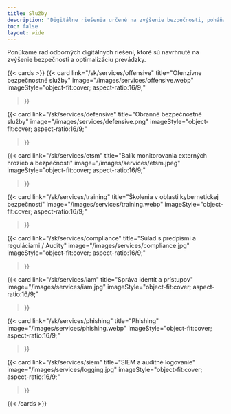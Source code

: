 ```yaml
---
title: Služby
description: "Digitálne riešenia určené na zvýšenie bezpečnosti, poháňané spoločnosťou Redpatronus."
toc: false
layout: wide
---
```


<div class="hx-mt-4"></div>

<p class="hx-mb-12 hx-text-center hx-text-lg hx-text-gray-500 dark:hx-text-gray-400">
Ponúkame rad odborných digitálnych riešení, ktoré sú navrhnuté na zvýšenie bezpečnosti a optimalizáciu prevádzky.</p>

{{< cards >}}
  {{< card
        link="/sk/services/offensive"
        title="Ofenzívne bezpečnostné služby"
        image="/images/services/offensive.webp"
        imageStyle="object-fit:cover; aspect-ratio:16/9;"
  >}}

  {{< card
        link="/sk/services/defensive"
        title="Obranné bezpečnostné služby"
        image="/images/services/defensive.png"
        imageStyle="object-fit:cover; aspect-ratio:16/9;"
  >}}

  {{< card
        link="/sk/services/etsm"
        title="Balík monitorovania externých hrozieb a bezpečnosti"
        image="/images/services/etsm.jpeg"
        imageStyle="object-fit:cover; aspect-ratio:16/9;"
  >}}

  {{< card
        link="/sk/services/training"
        title="Školenia v oblasti kybernetickej bezpečnosti"
        image="/images/services/training.webp"
        imageStyle="object-fit:cover; aspect-ratio:16/9;"
  >}}

  {{< card
        link="/sk/services/compliance"
        title="Súlad s predpismi a reguláciami / Audity"
        image="/images/services/compliance.jpg"
        imageStyle="object-fit:cover; aspect-ratio:16/9;"
  >}}

  {{< card
        link="/sk/services/iam"
        title="Správa identít a prístupov"
        image="/images/services/iam.jpg"
        imageStyle="object-fit:cover; aspect-ratio:16/9;"
  >}}

  {{< card
        link="/sk/services/phishing"
        title="Phishing"
        image="/images/services/phishing.webp"
        imageStyle="object-fit:cover; aspect-ratio:16/9;"
  >}}

  {{< card
        link="/sk/services/siem"
        title="SIEM a auditné logovanie"
        image="/images/services/logging.jpg"
        imageStyle="object-fit:cover; aspect-ratio:16/9;"
  >}}

{{< /cards >}}


